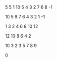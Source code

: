5 5
1 10 5 4 3 2 7 6 8 -1

10 5 8 7 6 4 3 2 1 -1



1 3
2 4 6 8 10 12

12 10 8 6 4 2



10 3
2 3 5 7 8 9

0